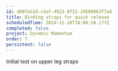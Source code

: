 ```yaml
---
id: d807eb3d-c4af-4923-8f31-19580963f7a8
title: Binding straps for quick release
scheduledTime: 2024-12-18T18:00:28.177Z
completed: false
project: Dynamic Momentum
order: 7
persistent: false
---
```


Initial test on upper leg straps
